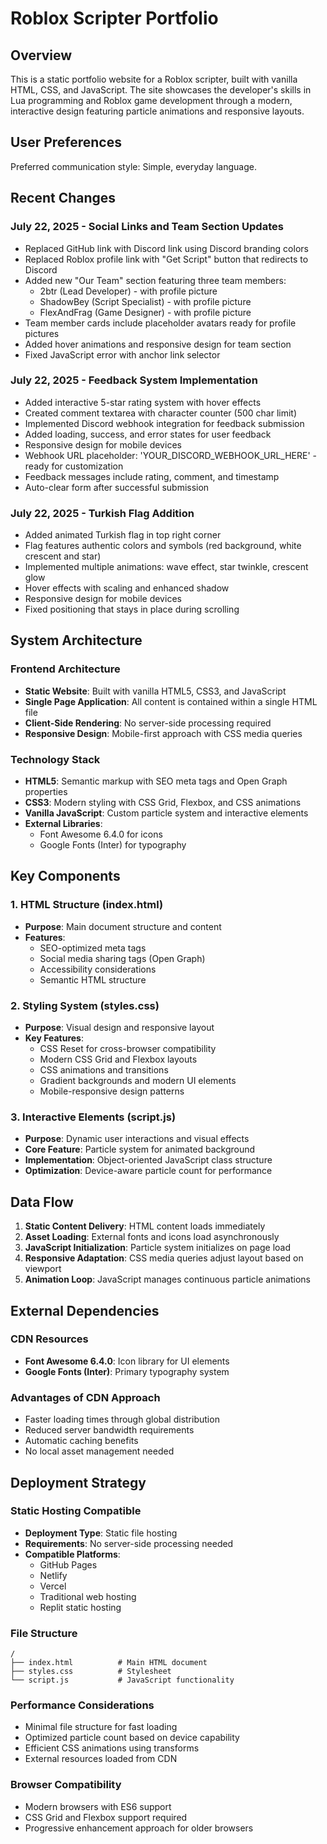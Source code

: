 # Roblox Scripter Portfolio

## Overview

This is a static portfolio website for a Roblox scripter, built with vanilla HTML, CSS, and JavaScript. The site showcases the developer's skills in Lua programming and Roblox game development through a modern, interactive design featuring particle animations and responsive layouts.

## User Preferences

Preferred communication style: Simple, everyday language.

## Recent Changes

### July 22, 2025 - Social Links and Team Section Updates
- Replaced GitHub link with Discord link using Discord branding colors
- Replaced Roblox profile link with "Get Script" button that redirects to Discord
- Added new "Our Team" section featuring three team members:
  - 2btr (Lead Developer) - with profile picture
  - ShadowBey (Script Specialist) - with profile picture  
  - FlexAndFrag (Game Designer) - with profile picture
- Team member cards include placeholder avatars ready for profile pictures
- Added hover animations and responsive design for team section
- Fixed JavaScript error with anchor link selector

### July 22, 2025 - Feedback System Implementation
- Added interactive 5-star rating system with hover effects
- Created comment textarea with character counter (500 char limit)
- Implemented Discord webhook integration for feedback submission
- Added loading, success, and error states for user feedback
- Responsive design for mobile devices
- Webhook URL placeholder: 'YOUR_DISCORD_WEBHOOK_URL_HERE' - ready for customization
- Feedback messages include rating, comment, and timestamp
- Auto-clear form after successful submission

### July 22, 2025 - Turkish Flag Addition
- Added animated Turkish flag in top right corner
- Flag features authentic colors and symbols (red background, white crescent and star)
- Implemented multiple animations: wave effect, star twinkle, crescent glow
- Hover effects with scaling and enhanced shadow
- Responsive design for mobile devices
- Fixed positioning that stays in place during scrolling

## System Architecture

### Frontend Architecture
- **Static Website**: Built with vanilla HTML5, CSS3, and JavaScript
- **Single Page Application**: All content is contained within a single HTML file
- **Client-Side Rendering**: No server-side processing required
- **Responsive Design**: Mobile-first approach with CSS media queries

### Technology Stack
- **HTML5**: Semantic markup with SEO meta tags and Open Graph properties
- **CSS3**: Modern styling with CSS Grid, Flexbox, and CSS animations
- **Vanilla JavaScript**: Custom particle system and interactive elements
- **External Libraries**:
  - Font Awesome 6.4.0 for icons
  - Google Fonts (Inter) for typography

## Key Components

### 1. HTML Structure (index.html)
- **Purpose**: Main document structure and content
- **Features**:
  - SEO-optimized meta tags
  - Social media sharing tags (Open Graph)
  - Accessibility considerations
  - Semantic HTML structure

### 2. Styling System (styles.css)
- **Purpose**: Visual design and responsive layout
- **Key Features**:
  - CSS Reset for cross-browser compatibility
  - Modern CSS Grid and Flexbox layouts
  - CSS animations and transitions
  - Gradient backgrounds and modern UI elements
  - Mobile-responsive design patterns

### 3. Interactive Elements (script.js)
- **Purpose**: Dynamic user interactions and visual effects
- **Core Feature**: Particle system for animated background
- **Implementation**: Object-oriented JavaScript class structure
- **Optimization**: Device-aware particle count for performance

## Data Flow

1. **Static Content Delivery**: HTML content loads immediately
2. **Asset Loading**: External fonts and icons load asynchronously
3. **JavaScript Initialization**: Particle system initializes on page load
4. **Responsive Adaptation**: CSS media queries adjust layout based on viewport
5. **Animation Loop**: JavaScript manages continuous particle animations

## External Dependencies

### CDN Resources
- **Font Awesome 6.4.0**: Icon library for UI elements
- **Google Fonts (Inter)**: Primary typography system

### Advantages of CDN Approach
- Faster loading times through global distribution
- Reduced server bandwidth requirements
- Automatic caching benefits
- No local asset management needed

## Deployment Strategy

### Static Hosting Compatible
- **Deployment Type**: Static file hosting
- **Requirements**: No server-side processing needed
- **Compatible Platforms**:
  - GitHub Pages
  - Netlify
  - Vercel
  - Traditional web hosting
  - Replit static hosting

### File Structure
```
/
├── index.html          # Main HTML document
├── styles.css          # Stylesheet
└── script.js           # JavaScript functionality
```

### Performance Considerations
- Minimal file structure for fast loading
- Optimized particle count based on device capability
- Efficient CSS animations using transforms
- External resources loaded from CDN

### Browser Compatibility
- Modern browsers with ES6 support
- CSS Grid and Flexbox support required
- Progressive enhancement approach for older browsers
